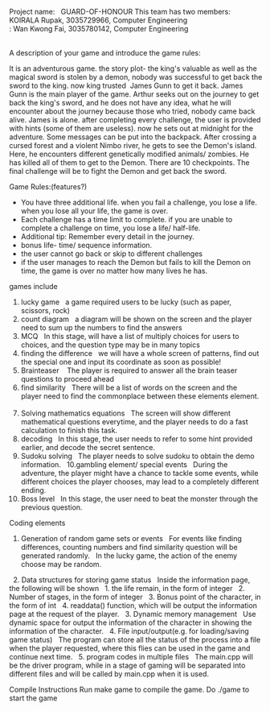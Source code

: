 Project name:   GUARD-OF-HONOUR
This team has two members: KOIRALA Rupak, 3035729966, Computer Engineering
                                  
                                            : Wan Kwong Fai, 3035780142, Computer Engineering
                         
                         

A description of your game and introduce the game rules:

It is an adventurous game. the story plot- the king's valuable as well as the magical sword is stolen by a demon, nobody was successful to get back the sword to the king. now king trusted  James Gunn to get it back. James Gunn is the main player of the game. Arthur seeks out on the journey to get back the king's sword, and he does not have any idea, what he will encounter about the journey because those who tried, nobody came back alive. James is alone. after completing every challenge, the user is provided with hints (some of them are useless). now he sets out at midnight for the adventure. Some messages can be put into the backpack. 
After crossing a cursed forest and a violent Nimbo river, he gets to see the Demon's island. Here, he encounters different genetically modified animals/ zombies. He has killed all of them to get to the Demon. There are 10 checkpoints. The final challenge will be to fight the Demon and get back the sword. 

Game Rules:(features?)
- You have three additional life. when you fail a challenge, you lose a life. when you lose all your life, the game is over.
- Each challenge has a time limit to complete. if you are unable to complete a challenge on time, you lose a life/ half-life.
- Additional tip: Remember every detail in the journey.
- bonus life- time/ sequence information. 
- the user cannot go back or skip to different challenges
- if the user manages to reach the Demon but fails to kill the Demon on time, the game is over no matter how many lives he has. 

games include
1. lucky game 
  a game required users to be lucky (such as paper, scissors, rock)
  
2. count diagram
  a diagram will be shown on the screen and the player need to sum up the numbers to find the answers
  
3. MCQ
  In this stage, will have a list of multiply choices for users to choices, and the question type may be in many topics
  
4. finding the difference
  we will have a whole screen of patterns, find out the special one and input its coordinate as soon as possible!
  
5. Brainteaser    
  The player is required to answer all the brain teaser questions to proceed ahead
  
6. find similarity
  There will be a list of words on the screen and the player need to find the commonplace between these elements element.
  
7. Solving mathematics equations
  The screen will show different mathematical questions everytime, and the player needs to do a fast calculation to finish this task.
  
8. decoding
  In this stage, the user needs to refer to some hint provided earlier, and decode the secret sentence.
  
9. Sudoku solving
  The player needs to solve sudoku to obtain the demo information.
  
10.gambling element/ special events
  During the adventure, the player might have a chance to tackle some events, while different choices the player chooses, may lead to a completely different ending.
  
11. Boss level
  In this stage, the user need to beat the monster through the previous question.



Coding elements

1. Generation of random game sets or events
  For events like finding differences, counting numbers and find similarity question will be generated randomly.
  In the lucky game, the action of the enemy choose may be random.

  
2. Data structures for storing game status
  Inside the information page, the following will be shown
  1. the life remain, in the form of integer
  2. Number of stages, in the form of integer
  3. Bonus point of the character, in the form of int
  4. readdata() function, which will be output the information page at the request of the player.
  
3. Dynamic memory management
  Use dynamic space for output the information of the character in showing the information of the character.
  
4. File input/output(e.g. for loading/saving game status)
  The program can store all the status of the process into a file when the player requested, where this flies can be used in the game and continue next time.
  
5. program codes in multiple files
  The main.cpp will be the driver program, while in a stage of gaming will be separated into different files and will be called by main.cpp when it is used.


Compile Instructions
Run make game to compile the game. Do ./game to start the game
